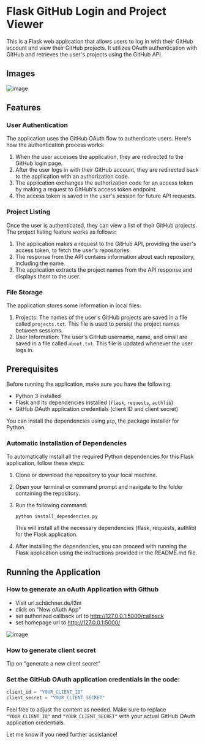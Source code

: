 # Flask GitHub Login and Project Viewer

This is a Flask web application that allows users to log in with their GitHub account and view their GitHub projects. It utilizes OAuth authentication with GitHub and retrieves the user's projects using the GitHub API.
## Images
![image](https://github.com/SchBenedikt/oAuth-with-Github-Python/assets/137323528/2a007315-8ca8-4ee6-88fd-57ec7c98358f)


## Features

### User Authentication

The application uses the GitHub OAuth flow to authenticate users. Here's how the authentication process works:

1. When the user accesses the application, they are redirected to the GitHub login page.
2. After the user logs in with their GitHub account, they are redirected back to the application with an authorization code.
3. The application exchanges the authorization code for an access token by making a request to GitHub's access token endpoint.
4. The access token is saved in the user's session for future API requests.

### Project Listing

Once the user is authenticated, they can view a list of their GitHub projects. The project listing feature works as follows:

1. The application makes a request to the GitHub API, providing the user's access token, to fetch the user's repositories.
2. The response from the API contains information about each repository, including the name.
3. The application extracts the project names from the API response and displays them to the user.

### File Storage

The application stores some information in local files:

1. Projects: The names of the user's GitHub projects are saved in a file called `projects.txt`. This file is used to persist the project names between sessions.
2. User Information: The user's GitHub username, name, and email are saved in a file called `about.txt`. This file is updated whenever the user logs in.

## Prerequisites

Before running the application, make sure you have the following:

- Python 3 installed
- Flask and its dependencies installed (`flask`, `requests`, `authlib`)
- GitHub OAuth application credentials (client ID and client secret)

You can install the dependencies using `pip`, the package installer for Python.
### Automatic Installation of Dependencies
To automatically install all the required Python dependencies for this Flask application, follow these steps:

1. Clone or download the repository to your local machine.

2. Open your terminal or command prompt and navigate to the folder containing the repository.

3. Run the following command:

   `python install_dependencies.py`

   This will install all the necessary dependencies (flask, requests, authlib) for the Flask application.

4. After installing the dependencies, you can proceed with running the Flask application using the instructions provided in the README.md file.


## Running the Application
### How to generate an oAuth Application with Github
- Visit url.schächner.de/l3m
- click on "New oAuth App"
- set authorized callback url to http://127.0.0.1:5000/callback
- set homepage url to http://127.0.0.1:5000/

  
![image](https://github.com/SchBenedikt/oAuth-with-Github-Python/assets/137323528/1120e932-daf1-436d-b13e-da10cfb359ad)

### How to generate client secret
Tip on "generate a new client secret"

### Set the GitHub OAuth application credentials in the code:

   ```python
   client_id = "YOUR_CLIENT_ID"
   client_secret = "YOUR_CLIENT_SECRET"
```
   

Feel free to adjust the content as needed. Make sure to replace `"YOUR_CLIENT_ID"` and `"YOUR_CLIENT_SECRET"` with your actual GitHub OAuth application credentials.

Let me know if you need further assistance!
